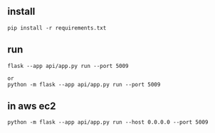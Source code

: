 ## install
```commandline
pip install -r requirements.txt

```

## run
```commandline
flask --app api/app.py run --port 5009

or
python -m flask --app api/app.py run --port 5009

```

## in aws ec2
```commandline
python -m flask --app api/app.py run --host 0.0.0.0 --port 5009
```